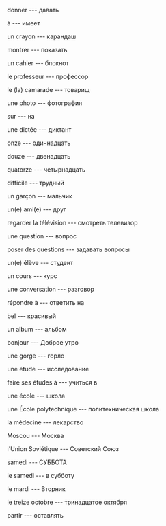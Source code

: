 donner --- давать



à --- имеет



un crayon --- карандаш



montrer --- показать



un cahier --- блокнот



le professeur --- профессор



le (la) camarade --- товарищ



une photo --- фотография



sur --- на



une dictée --- диктант



onze --- одиннадцать



douze --- двенадцать



quatorze --- четырнадцать



difficile --- трудный



un garçon --- мальчик



un(e) ami(e) --- друг



regarder la télévision --- смотреть телевизор



une question --- вопрос



poser des questions --- задавать вопросы



un(e) élève --- студент



un cours --- курс



une conversation --- разговор



répondre à --- ответить на



bel --- красивый



un album --- альбом



bonjour --- Доброе утро



une gorge --- горло



une étude --- исследование



faire ses études à --- учиться в



une école --- школа



une École polytechnique --- политехническая школа



la médecine --- лекарство



Moscou --- Москва



l'Union Soviétique --- Советский Союз



samedi --- СУББОТА



le samedi --- в субботу



le mardi --- Вторник



le treize octobre --- тринадцатое октября



partir --- оставлять


